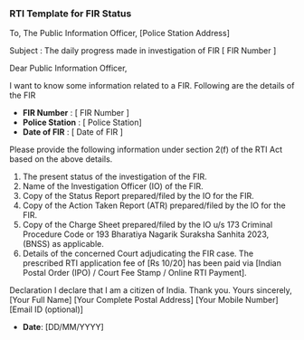 ### RTI Template for FIR Status

To,
The Public Information Officer,
[Police Station Address]


Subject : The daily progress made in investigation  of FIR [ FIR Number ]


Dear Public Information Officer,

I want to know some information related to a FIR. Following are the details of the FIR

- **FIR Number** : \[ FIR Number \] 
- **Police Station** : \[ Police Station\]
- **Date of FIR** :  \[ Date of FIR \]

Please provide the following information under section 2(f) of the RTI Act based on the above details.

1) The present status of the investigation of the FIR.
2) Name of the Investigation Officer (IO) of the FIR.
3) Copy of the Status Report prepared/filed by the IO for the FIR.
4) Copy of the Action Taken Report (ATR) prepared/filed by the IO for the FIR.
5) Copy of the Charge Sheet prepared/filed by the IO u/s 173 Criminal Procedure Code or
193 Bharatiya Nagarik Suraksha Sanhita 2023, (BNSS) as applicable.
6) Details of the concerned Court adjudicating the FIR case.
The prescribed RTI application fee of [Rs 10/20] has been paid via [Indian Postal Order (IPO) / Court Fee Stamp / Online RTI Payment].


Declaration I declare that I am a citizen of India.
Thank you.
Yours sincerely,
\[Your Full Name\]
\[Your Complete Postal Address\]
\[Your Mobile Number\]
\[Email ID (optional)\]
- **Date**: \[DD/MM/YYYY\]